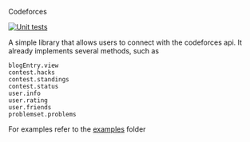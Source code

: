 Codeforces

[![Unit tests](https://github.com/michelececcacci/codeforces/actions/workflows/test.yml/badge.svg)](https://github.com/michelececcacci/codeforces/actions/workflows/test.yml)

A simple library that allows users to connect with the codeforces api. It already implements several methods, such as 
```
blogEntry.view
contest.hacks
contest.standings
contest.status
user.info
user.rating
user.friends
problemset.problems
```

For examples refer to the [examples] folder

[examples]: /examples
